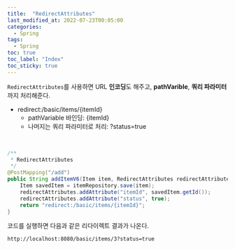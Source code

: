 ```yaml
---
title:  "RedirectAttributes"
last_modified_at: 2022-07-23T00:05:00
categories: 
  - Spring
tags:
  - Spring
toc: true
toc_label: "Index"
toc_sticky: true
---
```


`RedirectAttributes`를 사용하면 URL **인코딩**도 해주고, **pathVarible**, **쿼리 파라미터**까지 처리해준다.

- redirect:/basic/items/{itemId}
    - pathVariable 바인딩: {itemId}
    - 나머지는 쿼리 파라미터로 처리: ?status=true

<br>

```java
/**
 * RedirectAttributes
 */
@PostMapping("/add")
public String addItemV6(Item item, RedirectAttributes redirectAttributes) {
    Item savedItem = itemRepository.save(item);
    redirectAttributes.addAttribute("itemId", savedItem.getId());
    redirectAttributes.addAttribute("status", true);
    return "redirect:/basic/items/{itemId}";
}
```

코드를 실행하면 다음과 같은 리다이렉트 결과가 나온다.

```
http://localhost:8080/basic/items/3?status=true
```